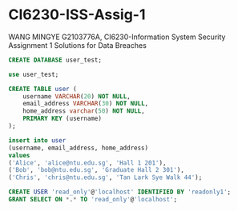 # CI6230-ISS-Assig-1
 WANG MINGYE G2103776A, CI6230-Information System Security   Assignment 1 Solutions for Data Breaches

```sql
CREATE DATABASE user_test;

use user_test;

CREATE TABLE user (
    username VARCHAR(20) NOT NULL, 
    email_address VARCHAR(30) NOT NULL,
    home_address varchar(50) NOT NULL,
    PRIMARY KEY (username)
);

insert into user
(username, email_address, home_address)
values
('Alice', 'alice@ntu.edu.sg', 'Hall 1 201'),
('Bob', 'bob@ntu.edu.sg', 'Graduate Hall 2 301'),
('Chris', 'chris@ntu.edu.sg', 'Tan Lark Sye Walk 44');

CREATE USER 'read_only'@'localhost' IDENTIFIED BY 'readonly1';
GRANT SELECT ON *.* TO 'read_only'@'localhost';
```